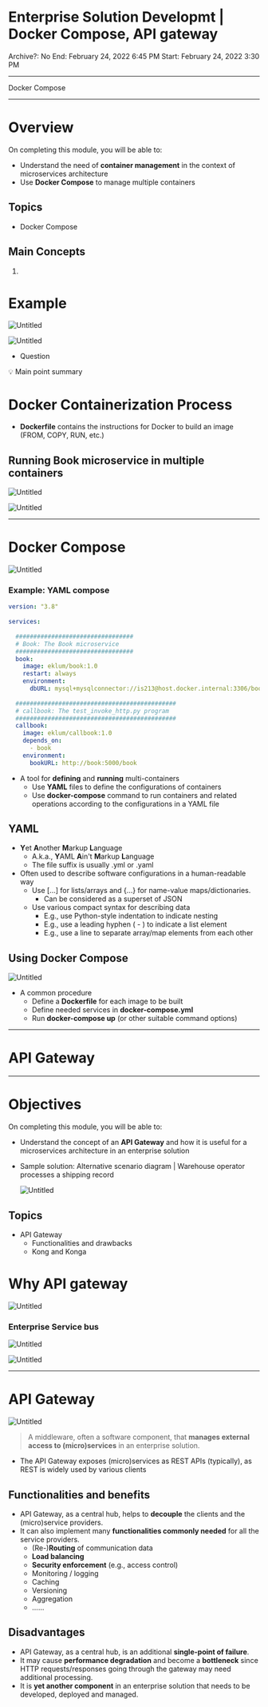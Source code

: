 # Enterprise Solution Developmt | Docker Compose, API gateway

Archive?: No
End: February 24, 2022 6:45 PM
Start: February 24, 2022 3:30 PM

---

Docker Compose

---

# Overview

On completing this module, you will be able to:

- Understand the need of **container management** in the context of microservices architecture
- Use **Docker Compose** to manage multiple containers

## **Topics**

- Docker Compose

## Main Concepts

1. 

# Example

![Untitled](Enterprise%20aa003/Untitled.png)

![Untitled](Enterprise%20aa003/Untitled%201.png)

- Question

<aside>
💡 Main point summary

</aside>

# **Docker Containerization Process**

- **Dockerfile** contains the instructions for Docker to build an image (FROM, COPY, RUN, etc.)

## Running Book microservice in multiple containers

![Untitled](Enterprise%20aa003/Untitled%202.png)

![Untitled](Enterprise%20aa003/Untitled%203.png)

---

# Docker Compose

![Untitled](Enterprise%20aa003/Untitled%204.png)

### Example: YAML compose

```yaml
version: "3.8"
 
services:
 
  #################################
  # Book: The Book microservice
  #################################
  book:
    image: eklum/book:1.0
    restart: always
    environment:
      dbURL: mysql+mysqlconnector://is213@host.docker.internal:3306/book
 
  #############################################
  # callbook: The test_invoke_http.py program
  #############################################
  callbook:
    image: eklum/callbook:1.0
    depends_on:
      - book
    environment:
      bookURL: http://book:5000/book
```

- A tool for **defining** and **running** multi-containers
    - Use **YAML** files to define the configurations of containers
    - Use **docker-compose** command to run containers and related operations according to the configurations in a YAML file

## YAML

- **Y**et **A**nother **M**arkup **L**anguage
    - A.k.a., **Y**AML **A**in't **M**arkup **L**anguage
    - The file suffix is usually .yml or .yaml
- Often used to describe software configurations in a human-readable way
    - Use [...] for lists/arrays and {...} for name-value maps/dictionaries.
        - Can be considered as a superset of JSON
    - Use various compact syntax for describing data
        - E.g., use Python-style indentation to indicate nesting
        - E.g., use a leading hyphen ( - ) to indicate a list element
        - E.g., use a line to separate array/map elements from each other

## Using Docker Compose

![Untitled](Enterprise%20aa003/Untitled%205.png)

- A common procedure
    - Define a **Dockerfile** for each image to be built
    - Define needed services in **docker-compose.yml**
    - Run **docker-compose up** (or other suitable command options)

---

# API Gateway

---

# **Objectives**

On completing this module, you will be able to:

- Understand the concept of an **API Gateway** and how it is useful for a microservices architecture in an enterprise solution
- Sample solution: Alternative scenario diagram | Warehouse operator processes a shipping record
    
    ![Untitled](Enterprise%20aa003/Untitled%206.png)
    

## **Topics**

- API Gateway
    - Functionalities and drawbacks
    - Kong and Konga

# Why API gateway

![Untitled](Enterprise%20aa003/Untitled%207.png)

### Enterprise Service bus

![Untitled](Enterprise%20aa003/Untitled%208.png)

![Untitled](Enterprise%20aa003/Untitled%209.png)

---

# API Gateway

![Untitled](Enterprise%20aa003/Untitled%2010.png)

> A middleware, often a software component, that **manages external access to (micro)services** in an enterprise solution.
> 
- The API Gateway exposes (micro)services as REST APIs (typically), as REST is widely used by various clients

## Functionalities and benefits

- API Gateway, as a central hub, helps to **decouple** the clients and the (micro)service providers.
- It can also implement many **functionalities commonly needed** for all the service providers.
    - (Re-)**Routing** of communication data
    - **Load balancing**
    - **Security enforcement** (e.g., access control)
    - Monitoring / logging
    - Caching
    - Versioning
    - Aggregation
    - ……

## Disadvantages

- API Gateway, as a central hub, is an additional **single-point of failure**.
- It may cause **performance degradation** and become a **bottleneck** since HTTP requests/responses going through the gateway may need additional processing.
- It is **yet another component** in an enterprise solution that needs to be developed, deployed and managed.